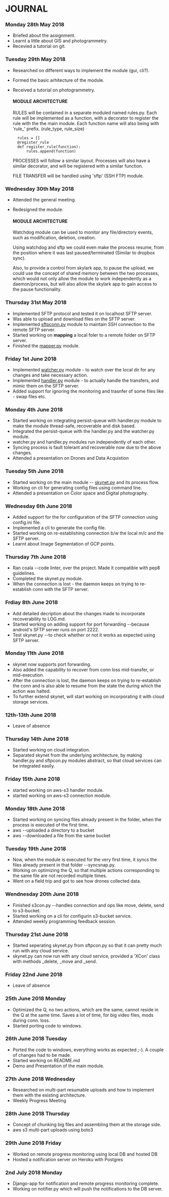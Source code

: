 # JOURNAL

### Monday 28th May 2018
+ Briefed about the assignment.
+ Learnt a little about GIS and photogrammetry.
+ Recevied a tutorial on git.

### Tuesday 29th May 2018
+ Researched on different ways to implement the module (gui, cli?).
+ Formed the basic arhitecture of the module.
+ Received a tutorial on photogrammetry.

    #### MODULE ARCHITECTURE
    
    RULES will be contained in a separate moduled named rules.py. Each rule will be
     implemented as a function, with a decorator to register the rule with the the main module.
    Each function name will also being with 'rule_' prefix. (rule_type, rule_size)
    
        rules = []
        @register_rule
        def register_rule(function):
            rules.append(function)
    PROCESSES will follow a similar layout. Processes will also have a similar decorator,
     and will be registered with a similar function.

    FILE TRANSFER will be handled using 'sftp' (SSH FTP) module.

### Wednesday 30th May 2018
+ Attended the general meeting.
+ Redesigned the module.

    #### MODULE ARCHITECTURE

    Watchdog module can be used to monitor any file/directory events, such as modification,
     deletion, creation.

    Using watchdog and sftp we could even make the process resume, from the position where
     it was last paused/terminated (Similar to dropbox sync).
    
    Also, to provide a control from skylark app, to pause the upload, we could use the concept
     of shared memory between the two processes, which would not only allow the module to work
     independently as a daemon/process, but will also allow the skylark app to gain access to
     the pause functionality.

### Thursday 31st May 2018
+ Implemented SFTP protocol and tested it on localhost SFTP server.
+ Was able to upload and download files on the SFTP server.
+ Implemented [sftpconn.py](https://bitbucket.org/EverWinter23/skynet/src/dev/lib/sftpcon.py) 
  module to maintain SSH connection to the remote SFTP server.
+ Started working on **mapping** a local foler to a remote folder on SFTP server.
+ Finished the [mapper.py](https://bitbucket.org/EverWinter23/skynet/src/dev/lib/mapper.py) 
  module.


### Friday 1st June 2018
+ Implemented [watcher.py](https://bitbucket.org/EverWinter23/skynet/src/dev/lib/watcher.py) 
  module - to watch over the local dir for any changes and take necessary action.
+ Implemented [handler.py](https://bitbucket.org/EverWinter23/skynet/src/dev/lib/handler.py) 
  module - to actually handle the transfers, and mimic them on the SFTP server.
+ Added support for ignoring the monitoring and trasnfer of some files like - swap files etc.

### Monday 4th June 2018
+ Started working on integrating persist-queue with handler.py module to make the module
  thread-safe, recoverable and disk based.
+ Integrated the persist-queue with the handler.py and the watcher.py module.
+ watcher.py and handler.py modules run independently of each other.
+ Syncing process is fault tolerant and recoverable now due to the above changes.
+ Attended a presentation on Drones and Data Acquistion

### Tuesday 5th June 2018
+ Started working on the main module -- 
  [skynet.py](https://bitbucket.org/EverWinter23/skynet/src/dev/lib/skynet.py) and its process
  flow.
+ Working on cli for generating config files using command line.
+ Attended a presentation on Color space and Digital photography.

### Wednesday 6th June 2018
+ Added support for the  for configuration of the SFTP connection using config.ini file.
+ Implemented a cli to generate the config file.
+ Started working on re-establishing connection b/w the local m/c and the SFTP server.
+ Learnt about Image Segmentation of GCP points.

### Thursday 7th June 2018
+ Ran coala --code linter, over the project. Made it compatible with pep8 guidelines.
+ Completed the skynet.py module.
+ When the connection is lost - the daemon keeps on trying to re-establish conn with the 
  SFTP server.

### Frdiay 8th June 2018
+ Add detailed decription about the changes made to incorporate recoverability to LOG.md.
+ Started working on adding support for port forwarding --because android's SFTP server runs
  on port 2222.
+ Test skynet.py --to check whether or not it works as expected using SFTP server.

### Monday 11th June 2018
+ skynet now supports port forwarding. 
+ Also added the capability to recover from conn loss mid-transfer, or mid-execution.
+ After the connection is lost, the daemon keeps on trying to re-establish the conn and
  is also able to resume from the state the during which the action was halted.
+ To further extend skynet, will start working on incorporating it with cloud storage services.

### 12th-13th June 2018
+ Leave of absence

### Thursday 14th June 2018
+ Started working on cloud integration.
+ Separated skynet from the underlying architecture, by making handler.py and sftpcon.py
  modules abstract, so that cloud services can be integrated easily.

### Friday 15th June 2018
+ started working on aws-s3 handler module.
+ started working on aws-s3 connection module.

### Monday 18th June 2018
+ Started working on syncing files already present in the folder, when the process is
  executed of the first time.
+ aws --uploaded a directory to a bucket
+ aws --downloaded a file from the same bucket

### Tuesday 19th June 2018
+ Now, when the module is executed for the very first time, it syncs the files already
  present in that folder --syncsnap.py.
+ Working on optimizing the Q, so that multiple actions corresponding to the same file
  are not recorded multiple times.
+ Went on a field trip and got to see how drones collected data.

### Wendnesday 20th June 2018
+ Finished s3con.py --handles connection and ops like move, delete, send to s3-bucket.
+ Started working on a cli for configurin s3-bucket service.
+ Attended weekly programming feedback session. 

### Thursday 21st June 2018
+ Started seperating skynet.py from sftpcon.py so that it can pretty much run with
  any cloud service.
+ skynet.py can now run with any cloud service, provided a 'XCon' class with methods
  _delete, _move and _send.

### Friday 22nd June 2018
+ Leave of absence

### 25th June 2018 Monday
+ Optimized the Q, no two actions, which are the same, cannot reside in
  the Q at the same time. Saves a lot of time, for big video files, mods
  during conn. loss.
+ Started porting code to windows.

### 26th June 2018 Tuesday
+ Ported the code to windows, everything works as expected ;-). A couple of changes had
  to be made.
+ Started working on README.md
+ Demo and Presentation of the main module.

### 27th June 2018 Wednesday
+ Researched on multi-part resumable uploads and how to implement them with the existing
  architecture.
+ Weekly Progress Meeting

### 28th June 2018 Thursday
+ Concept of chunking big files and assembling them at the storage side.
+ aws s3 multi-part uploads using boto3

### 29th June 2018 Friday
+ Worked on remote progress monitoring using local DB and hosted DB
+ Hosted a notification server on Heroku with Postgres

### 2nd July 2018 Monday
+ Django-app for notification and remote progress monitoring complete.
+ Working on notifier.py which will push the notifications to the DB server.
